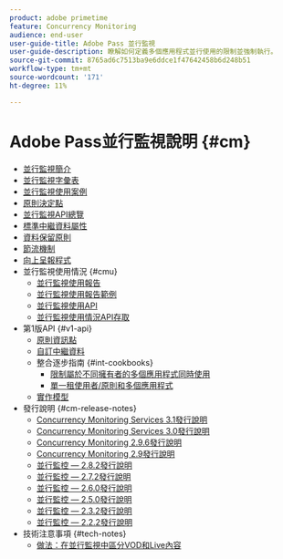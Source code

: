 ```yaml
---
product: adobe primetime
feature: Concurrency Monitoring
audience: end-user
user-guide-title: Adobe Pass 並行監視
user-guide-description: 瞭解如何定義多個應用程式並行使用的限制並強制執行。
source-git-commit: 8765ad6c7513ba9e6ddce1f47642458b6d248b51
workflow-type: tm+mt
source-wordcount: '171'
ht-degree: 11%

---
```



# Adobe Pass並行監視說明 {#cm}

- [並行監視簡介](cm-home.md)
- [並行監視字彙表](cm-glossary.md)
- [並行監視使用案例](cm-use-cases.md)
- [原則決定點](cm-policy-decision-point.md)
- [並行監視API總覽](cm-api-overview.md)
- [標準中繼資料屬性](standard-metadata-attributes.md)
- [資料保留原則](data-retention-policy.md)
- [節流機制](throttling-mechanism.md)
- [向上呈報程式](cm-escalation-procedures.md)
- 並行監視使用情況 {#cmu}
   - [並行監視使用報告](cm-usage-reports.md)
   - [並行監視使用報告範例](cm-usage-reports-examples.md)
   - [並行監視使用API](cmu-api.md)
   - [並行監視使用情況API存取](cmu-api-access.md)
- 第1版API {#v1-api}
   - [原則資訊點](policy-info-pt-versionone.md)
   - [自訂中繼資料](custom-metadata.md)
   - 整合逐步指南 {#int-cookbooks}
      - [限制屬於不同擁有者的多個應用程式同時使用](restrict-concurr-usage-mult-apps.md)
      - [單一租使用者/原則和多個應用程式](single-tenant-policy-mult-app.md)
   - [實作模型](implementation-models.md)
- 發行說明 {#cm-release-notes}
   - [Concurrency Monitoring Services 3.1發行說明](rn-cm-services-31.md)
   - [Concurrency Monitoring Services 3.0發行說明](rn-cm-services-30.md)
   - [Concurrency Monitoring 2.9.6發行說明](rn-cm-296.md)
   - [Concurrency Monitoring 2.9發行說明](rn-cm-29.md)
   - [並行監控 — 2.8.2發行說明](rn-cm-282.md)
   - [並行監控 — 2.7.2發行說明](rn-cm-272.md)
   - [並行監控 — 2.6.0發行說明](rn-cm-260.md)
   - [並行監控 — 2.5.0發行說明](rn-cm-250.md)
   - [並行監控 — 2.3.2發行說明](rn-cm-232.md)
   - [並行監控 — 2.2.2發行說明](rn-cm-222.md)
- 技術注意事項 {#tech-notes}
   - [做法：在並行監視中區分VOD和Live內容](vod-live-dist.md)

